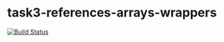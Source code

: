 # task3-references-arrays-wrappers

[![Build Status](https://travis-ci.com/itmo-java-basics-2020/task3-string-spring-swing-BigBey.svg?branch=master)](https://travis-ci.com/itmo-java-basics-2020/task3-string-spring-swing-BigBey)
